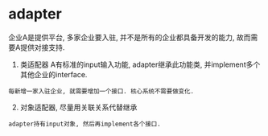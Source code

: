 # adapter

企业A是提供平台, 多家企业要入驻, 并不是所有的企业都具备开发的能力, 故而需要A提供对接支持.

1. 类适配器 A有标准的input输入功能, adapter继承此功能类, 并implement多个其他企业的interface.
```
每新增一家入驻企业, 就需要增加一个接口. 核心系统不需要做变化.
```
2. 对象适配器, 尽量用关联关系代替继承
```
adapter持有input对象, 然后再implement各个接口.
```